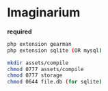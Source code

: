 # Imaginarium

**required**
```bash
php extension gearman
php extension sqlite (OR mysql)
```

```bash
mkdir assets/compile
chmod 0777 assets/compile
chmod 0777 storage
chmod 0644 file.db (for sqlite)
```
